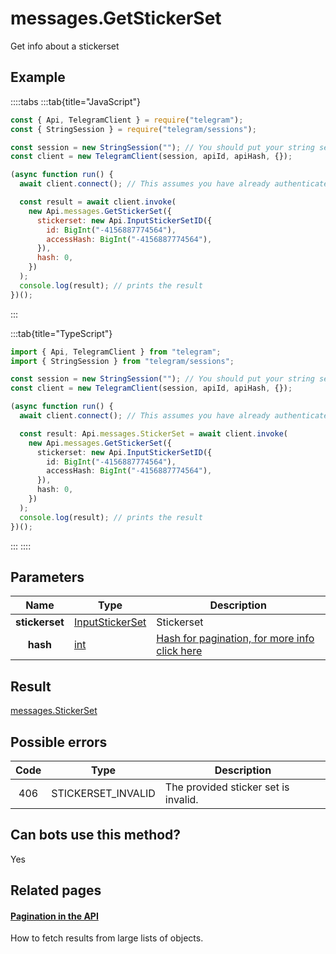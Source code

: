 # messages.GetStickerSet

Get info about a stickerset

## Example

::::tabs
:::tab{title="JavaScript"}

```js
const { Api, TelegramClient } = require("telegram");
const { StringSession } = require("telegram/sessions");

const session = new StringSession(""); // You should put your string session here
const client = new TelegramClient(session, apiId, apiHash, {});

(async function run() {
  await client.connect(); // This assumes you have already authenticated with .start()

  const result = await client.invoke(
    new Api.messages.GetStickerSet({
      stickerset: new Api.InputStickerSetID({
        id: BigInt("-4156887774564"),
        accessHash: BigInt("-4156887774564"),
      }),
      hash: 0,
    })
  );
  console.log(result); // prints the result
})();
```

:::

:::tab{title="TypeScript"}

```ts
import { Api, TelegramClient } from "telegram";
import { StringSession } from "telegram/sessions";

const session = new StringSession(""); // You should put your string session here
const client = new TelegramClient(session, apiId, apiHash, {});

(async function run() {
  await client.connect(); // This assumes you have already authenticated with .start()

  const result: Api.messages.StickerSet = await client.invoke(
    new Api.messages.GetStickerSet({
      stickerset: new Api.InputStickerSetID({
        id: BigInt("-4156887774564"),
        accessHash: BigInt("-4156887774564"),
      }),
      hash: 0,
    })
  );
  console.log(result); // prints the result
})();
```

:::
::::

## Parameters

|      Name      | Type                                                              | Description                                                                                            |
| :------------: | ----------------------------------------------------------------- | ------------------------------------------------------------------------------------------------------ |
| **stickerset** | [InputStickerSet](https://core.telegram.org/type/InputStickerSet) | Stickerset                                                                                             |
|    **hash**    | [int](https://core.telegram.org/type/int)                         | [Hash for pagination, for more info click here](https://core.telegram.org/api/offsets#hash-generation) |

## Result

[messages.StickerSet](https://core.telegram.org/type/messages.StickerSet)

## Possible errors

| Code | Type               | Description                          |
| :--: | ------------------ | ------------------------------------ |
| 406  | STICKERSET_INVALID | The provided sticker set is invalid. |

## Can bots use this method?

Yes

## Related pages

#### [Pagination in the API](https://core.telegram.org/api/offsets)

How to fetch results from large lists of objects.
